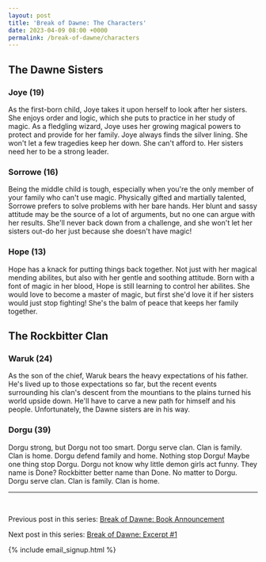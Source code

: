 ```yaml
---
layout: post
title: 'Break of Dawne: The Characters'
date: 2023-04-09 08:00 +0000
permalink: /break-of-dawne/characters
---
```


## The Dawne Sisters

### Joye (19)

As the first-born child, Joye takes it upon herself to look after her sisters. She enjoys order and logic, which she puts to practice in her study of magic. As a fledgling wizard, Joye uses her growing magical powers to protect and provide for her family. Joye always finds the silver lining. She won't let a few tragedies keep her down. She can't afford to. Her sisters need her to be a strong leader.

### Sorrowe (16)

Being the middle child is tough, especially when you're the only member of your family who can't use magic. Physically gifted and martially talented, Sorrowe prefers to solve problems with her bare hands. Her blunt and sassy attitude may be the source of a lot of arguments, but no one can argue with her results. She'll never back down from a challenge, and she won't let her sisters out-do her just because she doesn't have magic!

### Hope (13)

Hope has a knack for putting things back together. Not just with her magical mending abilites, but also with her gentle and soothing attitude. Born with a font of magic in her blood, Hope is still learning to control her abilites. She would love to become a master of magic, but first she'd love it if her sisters would just stop fighting! She's the balm of peace that keeps her family together.

## The Rockbitter Clan

### Waruk (24)

As the son of the chief, Waruk bears the heavy expectations of his father. He's lived up to those expectations so far, but the recent events surrounding his clan's descent from the mountians to the plains turned his world upside down. He'll have to carve a new path for himself and his people. Unfortunately, the Dawne sisters are in his way.

### Dorgu (39)

Dorgu strong, but Dorgu not too smart. Dorgu serve clan. Clan is family. Clan is home. Dorgu defend family and home. Nothing stop Dorgu! Maybe one thing stop Dorgu. Dorgu not know why little demon girls act funny. They name is Done? Rockbitter better name than Done. No matter to Dorgu. Dorgu serve clan. Clan is family. Clan is home.

---

<br />

Previous post in this series: [Break of Dawne: Book Announcement](/break-of-dawne/book-announcement)

Next post in this series: [Break of Dawne: Excerpt #1](/break-of-dawne/excerpts/one)

{% include email_signup.html %}

